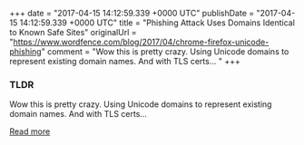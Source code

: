 +++
date = "2017-04-15 14:12:59.339 +0000 UTC"
publishDate = "2017-04-15 14:12:59.339 +0000 UTC"
title = "Phishing Attack Uses Domains Identical to Known Safe Sites"
originalUrl = "https://www.wordfence.com/blog/2017/04/chrome-firefox-unicode-phishing"
comment = "Wow this is pretty crazy. Using Unicode domains to represent existing domain names. And with TLS certs... "
+++

### TLDR

Wow this is pretty crazy. Using Unicode domains to represent existing domain names. And with TLS certs...

[Read more](https://www.wordfence.com/blog/2017/04/chrome-firefox-unicode-phishing)
